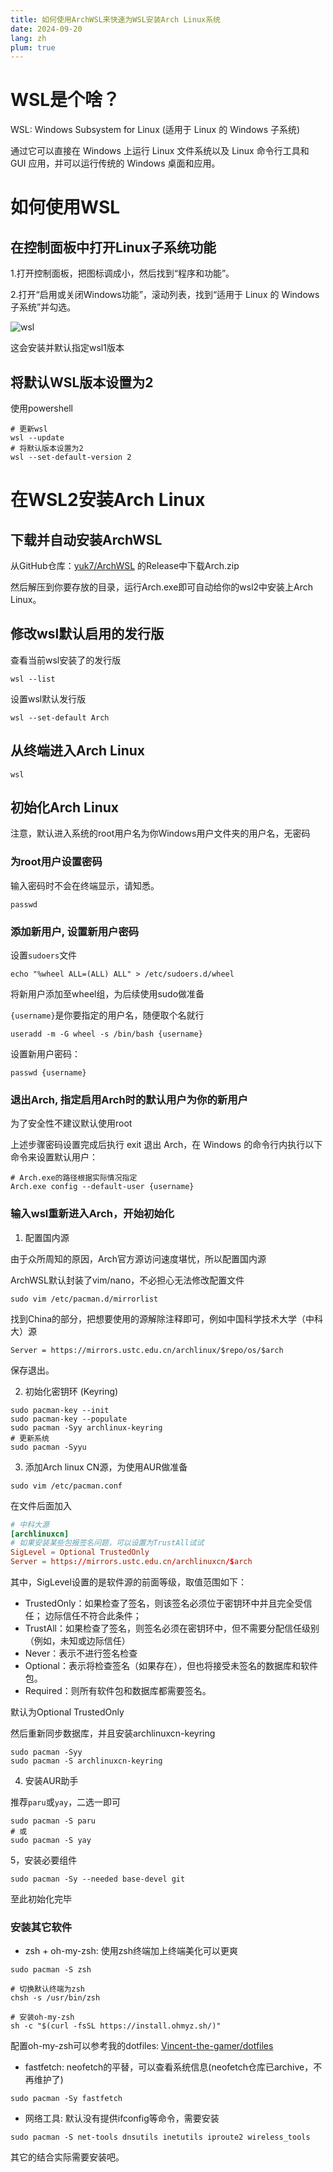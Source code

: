 ```yaml
---
title: 如何使用ArchWSL来快速为WSL安装Arch Linux系统
date: 2024-09-20
lang: zh
plum: true
---
```


# WSL是个啥？

WSL: Windows Subsystem for Linux (适用于 Linux 的 Windows 子系统)

通过它可以直接在 Windows 上运行 Linux 文件系统以及 Linux 命令行工具和 GUI 应用，并可以运行传统的 Windows 桌面和应用。

# 如何使用WSL

## 在控制面板中打开Linux子系统功能

1.打开控制面板，把图标调成小，然后找到“程序和功能”。

2.打开“启用或关闭Windows功能”，滚动列表，找到“适用于 Linux 的 Windows 子系统”并勾选。

![wsl](/images/posts/archwsl/wsl1.png)

这会安装并默认指定wsl1版本

## 将默认WSL版本设置为2

使用powershell

```shell
# 更新wsl
wsl --update
# 将默认版本设置为2
wsl --set-default-version 2
```

# 在WSL2安装Arch Linux

## 下载并自动安装ArchWSL

从GitHub仓库：[yuk7/ArchWSL](https://github.com/yuk7/ArchWSL) 的Release中下载Arch.zip

然后解压到你要存放的目录，运行Arch.exe即可自动给你的wsl2中安装上Arch Linux。

## 修改wsl默认启用的发行版

查看当前wsl安装了的发行版

```shell
wsl --list
```

设置wsl默认发行版

```shell
wsl --set-default Arch
```

## 从终端进入Arch Linux

```shell
wsl
```

## 初始化Arch Linux

注意，默认进入系统的root用户名为你Windows用户文件夹的用户名，无密码

### 为root用户设置密码

输入密码时不会在终端显示，请知悉。

```shell
passwd
```

### 添加新用户, 设置新用户密码

设置`sudoers`文件
```shell
echo "%wheel ALL=(ALL) ALL" > /etc/sudoers.d/wheel
```

将新用户添加至wheel组，为后续使用sudo做准备

`{username}`是你要指定的用户名，随便取个名就行

```shell
useradd -m -G wheel -s /bin/bash {username}
```

设置新用户密码：

```shell
passwd {username}
```

### 退出Arch, 指定启用Arch时的默认用户为你的新用户

为了安全性不建议默认使用root

上述步骤密码设置完成后执行 exit 退出 Arch，在 Windows 的命令行内执行以下命令来设置默认用户：

```shell
# Arch.exe的路径根据实际情况指定
Arch.exe config --default-user {username}
```

### 输入wsl重新进入Arch，开始初始化

1. 配置国内源

由于众所周知的原因，Arch官方源访问速度堪忧，所以配置国内源

ArchWSL默认封装了vim/nano，不必担心无法修改配置文件

```shell
sudo vim /etc/pacman.d/mirrorlist
```

找到China的部分，把想要使用的源解除注释即可，例如中国科学技术大学（中科大）源

```shell
Server = https://mirrors.ustc.edu.cn/archlinux/$repo/os/$arch
```

保存退出。

2. 初始化密钥环 (Keyring)

```shell
sudo pacman-key --init
sudo pacman-key --populate
sudo pacman -Syy archlinux-keyring
# 更新系统
sudo pacman -Syyu
```

3. 添加Arch linux CN源，为使用AUR做准备

```shell
sudo vim /etc/pacman.conf
```

在文件后面加入

```toml
# 中科大源
[archlinuxcn]
# 如果安装某些包报签名问题，可以设置为TrustAll试试
SigLevel = Optional TrustedOnly
Server = https://mirrors.ustc.edu.cn/archlinuxcn/$arch
```

其中，SigLevel设置的是软件源的前面等级，取值范围如下：

- TrustedOnly：如果检查了签名，则该签名必须位于密钥环中并且完全受信任； 边际信任不符合此条件；
- TrustAll：如果检查了签名，则签名必须在密钥环中，但不需要分配信任级别（例如，未知或边际信任）
- Never：表示不进行签名检查
- Optional：表示将检查签名（如果存在），但也将接受未签名的数据库和软件包。
- Required：则所有软件包和数据库都需要签名。

默认为Optional TrustedOnly

然后重新同步数据库，并且安装archlinuxcn-keyring

```shell
sudo pacman -Syy
sudo pacman -S archlinuxcn-keyring
```

4. 安装AUR助手

推荐`paru`或`yay`，二选一即可

```shell
sudo pacman -S paru
# 或
sudo pacman -S yay
```

5，安装必要组件

```shell
sudo pacman -Sy --needed base-devel git
```

至此初始化完毕

### 安装其它软件

- zsh + oh-my-zsh: 使用zsh终端加上终端美化可以更爽
```shell
sudo pacman -S zsh

# 切换默认终端为zsh
chsh -s /usr/bin/zsh

# 安装oh-my-zsh
sh -c "$(curl -fsSL https://install.ohmyz.sh/)"
```

配置oh-my-zsh可以参考我的dotfiles: [Vincent-the-gamer/dotfiles](https://github.com/Vincent-the-gamer/dotfiles)

- fastfetch: neofetch的平替，可以查看系统信息(neofetch仓库已archive，不再维护了)
```shell
sudo pacman -Sy fastfetch
```

- 网络工具: 默认没有提供ifconfig等命令，需要安装

```shell
sudo pacman -S net-tools dnsutils inetutils iproute2 wireless_tools
```

其它的结合实际需要安装吧。